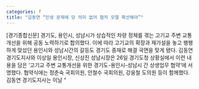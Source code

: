 ```yaml
---
categories: f
title: "김동연 “민생 문제에 당 의미 없어 협치 모델 확산해야”"
---
```

[경기종합신문] 경기도, 용인시, 성남시가 상습적인 차량 정체를 겪는 고기교 주변 교통개선을 위해 공동 노력하기로 합의했다. 이에 따라 고기교의 확장과 재가설을 놓고 팽팽하게 맞섰던 용인시와 성남시간의 갈등도 경기도 중재로 해결 국면을 맞게 됐다. 김동연 경기도지사와 이상일 용인시장, 신상진 성남시장은 26일 경기도청 상황실에서 이런 내용을 담은 ‘고기교 주변 교통개선을 위한 경기도-용인시-성남시 간 상생업무 협약’에 서명했다. 협약식에는 정춘숙 국회의원, 안철수 국회의원, 강웅철 도의원 등이 함께했다. 김동연 경기도지사는 이날 “